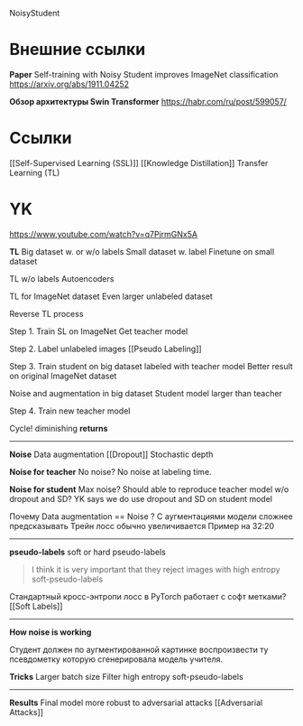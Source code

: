 
NoisyStudent

# Внешние ссылки

**Paper**
Self-training with Noisy Student improves ImageNet classification
https://arxiv.org/abs/1911.04252

**Обзор архитектуры Swin Transformer**
https://habr.com/ru/post/599057/

# Ссылки

[[Self-Supervised Learning (SSL)]]
[[Knowledge Distillation]]
Transfer Learning (TL)

# YK

https://www.youtube.com/watch?v=q7PjrmGNx5A

**TL**
Big dataset w. or w/o labels
Small dataset w. label
Finetune on small dataset

TL w/o labels
Autoencoders

TL for ImageNet dataset
Even larger unlabeled dataset

Reverse TL process

Step 1.
Train SL on ImageNet
Get teacher model

Step 2.
Label unlabeled images
[[Pseudo Labeling]]

Step 3.
Train student on big dataset labeled with teacher model
Better result on original ImageNet dataset

Noise and augmentation in big dataset
Student model larger than teacher

Step 4.
Train new teacher model

Cycle!
diminishing **returns**

---

**Noise**
Data augmentation
[[Dropout]]
Stochastic depth

**Noise for teacher**
No noise?
No noise at labeling time.

**Noise for student**
Max noise?
Should able to reproduce teacher model w/o dropout and SD?
YK says we do use dropout and SD on student model

Почему Data augmentation == Noise ?
С аугментациями модели сложнее предсказывать
Трейн лосс обычно увеличивается
Пример на 32:20

---

**pseudo-labels**
soft or hard pseudo-labels

> I think it is very important that they reject images with high entropy soft-pseudo-labels

Стандартный кросс-энтропи лосс в PyTorch работает с софт метками?
[[Soft Labels]]

---

**How noise is working**

Студент должен по аугментированной картинке воспроизвести ту псевдометку которую сгенерировала модель учителя.

**Tricks**
Larger batch size
Filter high entropy soft-pseudo-labels

---

**Results**
Final model more robust to adversarial attacks
[[Adversarial Attacks]]
